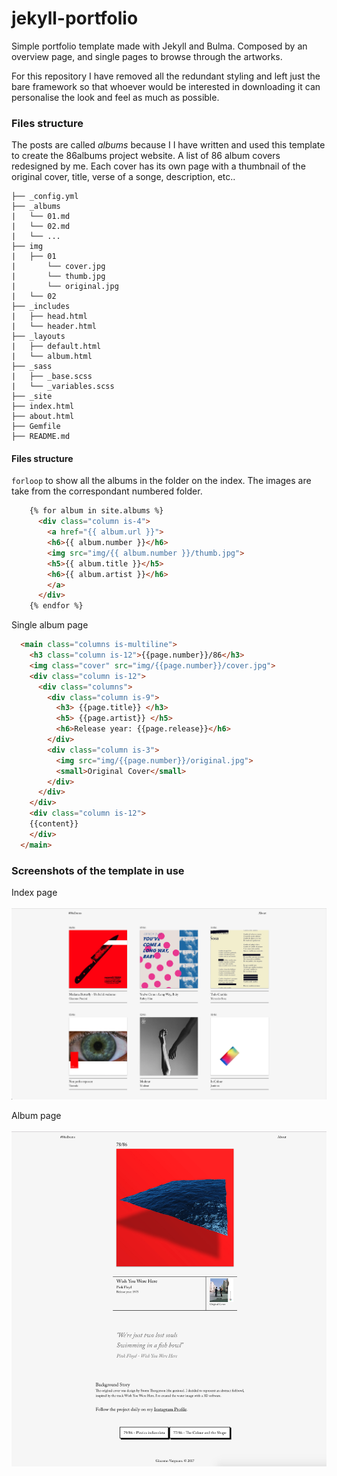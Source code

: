 # jekyll-portfolio
Simple portfolio template made with Jekyll and Bulma. Composed by an overview page, and single pages to browse through the artworks.

For this repository I have removed all the redundant styling and left just the bare framework so that whoever would be interested in downloading it can personalise the look and feel as much as possible.

### Files structure
The posts are called *albums* because I I have written and used this template to create the 86albums project website. A list of 86 album covers redesigned by me.
Each cover has its own page with a thumbnail of the original cover, title, verse of a songe, description, etc..

```
├── _config.yml
├── _albums
|   └── 01.md
|   └── 02.md
|   └── ...
├── img
|   ├── 01
|       └── cover.jpg
|       └── thumb.jpg
|       └── original.jpg
|   └── 02
├── _includes
|   ├── head.html
|   └── header.html
├── _layouts
|   ├── default.html
|   └── album.html
├── _sass
|   ├── _base.scss
|   └── _variables.scss
├── _site
├── index.html
├── about.html
├── Gemfile
├── README.md
```

#### Files structure

`forloop` to show all the albums in the folder on the index. The images are take from the correspondant numbered folder.
```html
    {% for album in site.albums %}
      <div class="column is-4">
        <a href="{{ album.url }}">
        <h6>{{ album.number }}</h6>
        <img src="img/{{ album.number }}/thumb.jpg">
        <h5>{{ album.title }}</h5>
        <h6>{{ album.artist }}</h6>
        </a>
      </div>
    {% endfor %}
```

Single album page
```html
  <main class="columns is-multiline">
    <h3 class="column is-12">{{page.number}}/86</h3>
    <img class="cover" src="img/{{page.number}}/cover.jpg">
    <div class="column is-12">
      <div class="columns">
        <div class="column is-9">
          <h3> {{page.title}} </h3>
          <h5> {{page.artist}} </h5>
          <h6>Release year: {{page.release}}</h6>
        </div>
        <div class="column is-3">
          <img src="img/{{page.number}}/original.jpg">
          <small>Original Cover</small>
        </div>
      </div>
    </div>
    <div class="column is-12">
    {{content}}
    </div>
  </main>
```


### Screenshots of the template in use

Index page
<br>
<br>
![Image of index](screenshots/index.png)

Album page
<br>
<br>
![Image of album page](screenshots/album.png)

